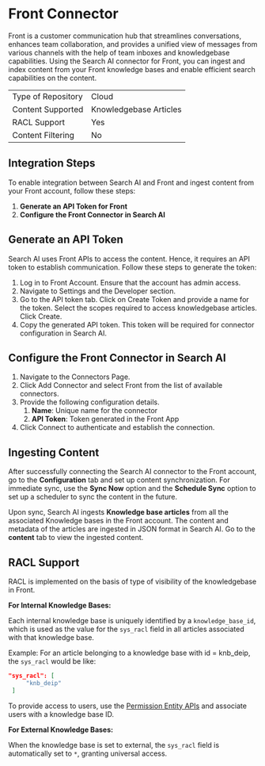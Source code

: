 # Front Connector

Front is a customer communication hub that streamlines conversations, enhances team collaboration, and provides a unified view of messages from various channels with the help of team inboxes and knowledgebase capabilities. Using the Search AI connector for Front, you can ingest and index content from your Front knowledge bases and enable efficient search capabilities on the content.

<table>
  <tr>
   <td>Type of Repository 
   </td>
   <td>Cloud
   </td>
  </tr>
  <tr>
   <td>Content Supported
   </td>
   <td>Knowledgebase Articles
   </td>
  </tr>
  <tr>
   <td>RACL Support
   </td>
   <td>Yes
   </td>
  </tr>
  <tr>
   <td>Content Filtering
   </td>
   <td>No
   </td>
  </tr>
</table>

## Integration Steps

To enable integration between Search AI and Front and ingest content from your Front account, follow these steps:

1. **Generate an API Token for Front**
2. **Configure the Front Connector in Search AI**


## Generate an API Token

Search AI uses Front APIs to access the content. Hence, it requires an API token to establish communication. Follow these steps to generate the token:

1. Log in to Front Account. Ensure that the account has admin access. 
2. Navigate to Settings and the Developer section. 
3. Go to the API token tab. Click on Create Token and provide a name for the token. Select the scopes required to access knowledgebase articles. Click Create.
4. Copy the generated API token. This token will be required for connector configuration in Search AI.


## Configure the Front Connector in Search AI

1. Navigate to the Connectors Page.
2. Click Add Connector and select Front from the list of available connectors.
3. Provide the following configuration details.
    1. **Name**: Unique name for the connector
    2. **API Token**: Token generated in the Front App
4. Click Connect to authenticate and establish the connection.

## Ingesting Content

After successfully connecting the Search AI connector to the Front account, go to the **Configuration** tab and set up content synchronization. For immediate sync, use the **Sync Now** option and the **Schedule Sync** option to set up a scheduler to sync the content in the future. 

Upon sync, Search AI ingests **Knowledge base articles** from all the associated Knowledge bases in the Front account. The content and metadata of the articles are ingested in JSON format in Search AI. Go to the **content** tab to view the ingested content. 


## RACL Support

RACL is implemented on the basis of type of visibility of the knowledgebase in Front. 

**For Internal Knowledge Bases:**

Each internal knowledge base is uniquely identified by a `knowledge_base_id`, which is used as the value for the `sys_racl` field in all articles associated with that knowledge base.

Example: For an article belonging to a knowledge base with id = knb_deip, the `sys_racl` would be like:


```json
"sys_racl": [
     "knb_deip"
 ]
```

To provide access to users, use the [Permission Entity APIs](../../../apis/searchai/permission-entity-apis.md) and associate users with a knowledge base ID. 

**For External Knowledge Bases:**

When the knowledge base is set to external, the `sys_racl` field is automatically set to `*`, granting universal access.
